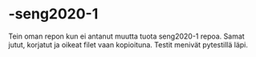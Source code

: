 # -seng2020-1
Tein oman repon kun ei antanut muutta tuota  seng2020-1 repoa. Samat jutut, korjatut ja oikeat filet vaan kopioituna. Testit menivät pytestillä läpi. 
